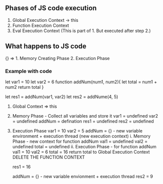 ## Phases of JS code execution

1. Global Execution Context -> this
2. Function Execution Context
3. Eval Execution Context (This is part of 1. But executed after step 2.)

## What happens to JS code 
{} => 1. Memory Creating Phase
      2. Execution Phase

### Example with code
let var1 = 10
let var2 = 6
function addNum(num1, num2){
    let total = num1 + num2
    return total
}

let res1 = addNum(var1, var2)
let res2 = addNume(4, 5)

1. Global Context => this
2. Memory Phase - Collect all variables and store it
    var1 = undefined
    var2 = undefined
    addNum = defination
    res1 = undefined
    res2 = undefined
3. Execution Phase
    var1 = 10
    var2 = 5
    addNum = {} - new variable environment + execution thread (new execution context)
        i. Memory Phase - new context for function addNum
            val1 = undefined
            val2 = undefined
            total = undefined
        ii. Execution Phase - for function addNum
            val1 = 10
            val2 = 6
            total = 16
            return total to Global Execution Context
            DELETE THE FUNCTION CONTEXT
    
    res1 = 16

    addNum = {} - new variable envionment + execution thread
    <truncated>
    res2 = 9

